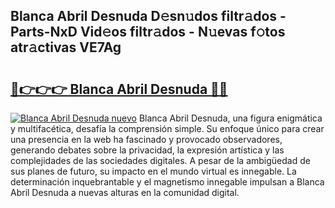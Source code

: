## Blanca Abril Desnuda D𝚎sn𝚞dos filtr𝚊dos - Parts-NxD Vid𝚎os filtr𝚊dos - N𝚞evas f𝚘tos atr𝚊ctivas VE7Ag

# <h2><a href="http://mb56r0.tromn.icu/?c=Blanca+Abril+Desnuda">🔗👉👉👉 Blanca Abril Desnuda 🔗🔗</a></h2>

[![Blanca Abril Desnuda nuevo](https://i.imgur.com/pEAQMta.gif)](http://mb56r0.tromn.icu/?c=Blanca+Abril+Desnuda)
Blanca Abril Desnuda, una figura enigmática y multifacética, desafía la comprensión simple. Su enfoque único para crear una presencia en la web ha fascinado y provocado observadores, generando debates sobre la privacidad, la expresión artística y las complejidades de las sociedades digitales. A pesar de la ambigüedad de sus planes de futuro, su impacto en el mundo virtual es innegable. La determinación inquebrantable y el magnetismo innegable impulsan a Blanca Abril Desnuda a nuevas alturas en la comunidad digital.
